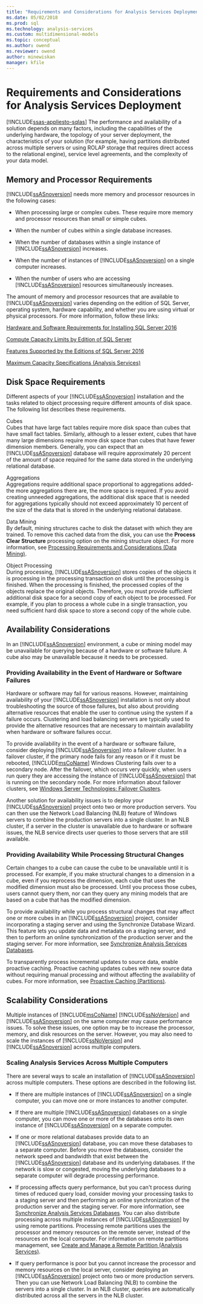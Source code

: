 ```yaml
---
title: "Requirements and Considerations for Analysis Services Deployment | Microsoft Docs"
ms.date: 05/02/2018
ms.prod: sql
ms.technology: analysis-services
ms.custom: multidimensional-models
ms.topic: conceptual
ms.author: owend
ms.reviewer: owend
author: minewiskan
manager: kfile
---
```

# Requirements and Considerations for Analysis Services Deployment
[!INCLUDE[ssas-appliesto-sqlas](../../includes/ssas-appliesto-sqlas.md)]
  The performance and availability of a solution depends on many factors, including the capabilities of the underlying hardware, the topology of your server deployment, the characteristics of your solution (for example, having partitions distributed across multiple servers or using ROLAP storage that requires direct access to the relational engine), service level agreements, and the complexity of your data model.  
  
## Memory and Processor Requirements  
 [!INCLUDE[ssASnoversion](../../includes/ssasnoversion-md.md)] needs more memory and processor resources in the following cases:  
  
-   When processing large or complex cubes. These require more memory and processor resources than small or simple cubes.  
  
-   When the number of cubes within a single database increases.  
  
-   When the number of databases within a single instance of [!INCLUDE[ssASnoversion](../../includes/ssasnoversion-md.md)] increases.  
  
-   When the number of instances of [!INCLUDE[ssASnoversion](../../includes/ssasnoversion-md.md)] on a single computer increases.  
  
-   When the number of users who are accessing [!INCLUDE[ssASnoversion](../../includes/ssasnoversion-md.md)] resources simultaneously increases.  
  
 The amount of memory and processor resources that are available to [!INCLUDE[ssASnoversion](../../includes/ssasnoversion-md.md)] varies depending on the edition of SQL Server, operating system, hardware capability, and whether you are using virtual or physical processors. For more information, follow these links:  
  
 [Hardware and Software Requirements for Installing SQL Server 2016](../../sql-server/install/hardware-and-software-requirements-for-installing-sql-server.md)  
  
 [Compute Capacity Limits by Edition of SQL Server](../../sql-server/compute-capacity-limits-by-edition-of-sql-server.md)  
  
 [Features Supported by the Editions of SQL Server 2016](../../analysis-services/analysis-services-features-supported-by-the-editions-of-sql-server-2016.md)  
  
 [Maximum Capacity Specifications &#40;Analysis Services&#41;](../../analysis-services/multidimensional-models/olap-physical/maximum-capacity-specifications-analysis-services.md)  
  
## Disk Space Requirements  
 Different aspects of your [!INCLUDE[ssASnoversion](../../includes/ssasnoversion-md.md)] installation and the tasks related to object processing require different amounts of disk space. The following list describes these requirements.  
  
 Cubes  
 Cubes that have large fact tables require more disk space than cubes that have small fact tables. Similarly, although to a lesser extent, cubes that have many large dimensions require more disk space than cubes that have fewer dimension members. Generally, you can expect that an [!INCLUDE[ssASnoversion](../../includes/ssasnoversion-md.md)] database will require approximately 20 percent of the amount of space required for the same data stored in the underlying relational database.  
  
 Aggregations  
 Aggregations require additional space proportional to aggregations added-the more aggregations there are, the more space is required. If you avoid creating unneeded aggregations, the additional disk space that is needed for aggregations typically should not exceed approximately 10 percent of the size of the data that is stored in the underlying relational database.  
  
 Data Mining  
 By default, mining structures cache to disk the dataset with which they are trained. To remove this cached data from the disk, you can use the **Process Clear Structure** processing option on the mining structure object. For more information, see [Processing Requirements and Considerations &#40;Data Mining&#41;](../../analysis-services/data-mining/processing-requirements-and-considerations-data-mining.md).  
  
 Object Processing  
 During processing, [!INCLUDE[ssASnoversion](../../includes/ssasnoversion-md.md)] stores copies of the objects it is processing in the processing transaction on disk until the processing is finished. When the processing is finished, the processed copies of the objects replace the original objects. Therefore, you must provide sufficient additional disk space for a second copy of each object to be processed. For example, if you plan to process a whole cube in a single transaction, you need sufficient hard disk space to store a second copy of the whole cube.  
  
##  <a name="BKMK_Availability"></a> Availability Considerations  
 In an [!INCLUDE[ssASnoversion](../../includes/ssasnoversion-md.md)] environment, a cube or mining model may be unavailable for querying because of a hardware or software failure. A cube also may be unavailable because it needs to be processed.  
  
### Providing Availability in the Event of Hardware or Software Failures  
 Hardware or software may fail for various reasons. However, maintaining availability of your [!INCLUDE[ssASnoversion](../../includes/ssasnoversion-md.md)] installation is not only about troubleshooting the source of those failures, but also about providing alternative resources that enable the user to continue using the system if a failure occurs. Clustering and load balancing servers are typically used to provide the alternative resources that are necessary to maintain availability when hardware or software failures occur.  
  
 To provide availability in the event of a hardware or software failure, consider deploying [!INCLUDE[ssASnoversion](../../includes/ssasnoversion-md.md)] into a failover cluster. In a failover cluster, if the primary node fails for any reason or if it must be rebooted, [!INCLUDE[msCoName](../../includes/msconame-md.md)] Windows Clustering fails over to a secondary node. After the failover, which occurs very quickly, when users run query they are accessing the instance of [!INCLUDE[ssASnoversion](../../includes/ssasnoversion-md.md)] that is running on the secondary node. For more information about failover clusters, see [Windows Server Technologies:  Failover Clusters](http://technet.microsoft.com/library/cc732488\(v=WS.10\).aspx).  
  
 Another solution for availability issues is to deploy your [!INCLUDE[ssASnoversion](../../includes/ssasnoversion-md.md)] project onto two or more production servers. You can then use the Network Load Balancing (NLB) feature of Windows servers to combine the production servers into a single cluster. In an NLB cluster, if a server in the cluster is unavailable due to hardware or software issues, the NLB service directs user queries to those servers that are still available.  
  
### Providing Availability While Processing Structural Changes  
 Certain changes to a cube can cause the cube to be unavailable until it is processed. For example, if you make structural changes to a dimension in a cube, even if you reprocess the dimension, each cube that uses the modified dimension must also be processed. Until you process those cubes, users cannot query them, nor can they query any mining models that are based on a cube that has the modified dimension.  
  
 To provide availability while you process structural changes that may affect one or more cubes in an [!INCLUDE[ssASnoversion](../../includes/ssasnoversion-md.md)] project, consider incorporating a staging server and using the Synchronize Database Wizard. This feature lets you update data and metadata on a staging server, and then to perform an online synchronization of the production server and the staging server. For more information, see [Synchronize Analysis Services Databases](../../analysis-services/multidimensional-models/synchronize-analysis-services-databases.md).  
  
 To transparently process incremental updates to source data, enable proactive caching. Proactive caching updates cubes with new source data without requiring manual processing and without affecting the availability of cubes. For more information, see [Proactive Caching &#40;Partitions&#41;](../../analysis-services/multidimensional-models-olap-logical-cube-objects/partitions-proactive-caching.md).  
  
##  <a name="BKMK_Scalability"></a> Scalability Considerations  
 Multiple instances of [!INCLUDE[msCoName](../../includes/msconame-md.md)] [!INCLUDE[ssNoVersion](../../includes/ssnoversion-md.md)] and [!INCLUDE[ssASnoversion](../../includes/ssasnoversion-md.md)] on the same computer may cause performance issues. To solve these issues, one option may be to increase the processor, memory, and disk resources on the server. However, you may also need to scale the instances of [!INCLUDE[ssNoVersion](../../includes/ssnoversion-md.md)] and [!INCLUDE[ssASnoversion](../../includes/ssasnoversion-md.md)] across multiple computers.  
  
### Scaling Analysis Services Across Multiple Computers  
 There are several ways to scale an installation of [!INCLUDE[ssASnoversion](../../includes/ssasnoversion-md.md)] across multiple computers. These options are described in the following list.  
  
-   If there are multiple instances of [!INCLUDE[ssASnoversion](../../includes/ssasnoversion-md.md)] on a single computer, you can move one or more instances to another computer.  
  
-   If there are multiple [!INCLUDE[ssASnoversion](../../includes/ssasnoversion-md.md)] databases on a single computer, you can move one or more of the databases onto its own instance of [!INCLUDE[ssASnoversion](../../includes/ssasnoversion-md.md)] on a separate computer.  
  
-   If one or more relational databases provide data to an [!INCLUDE[ssASnoversion](../../includes/ssasnoversion-md.md)] database, you can move these databases to a separate computer. Before you move the databases, consider the network speed and bandwidth that exist between the [!INCLUDE[ssASnoversion](../../includes/ssasnoversion-md.md)] database and its underlying databases. If the network is slow or congested, moving the underlying databases to a separate computer will degrade processing performance.  
  
-   If processing affects query performance, but you can't process during times of reduced query load, consider moving your processing tasks to a staging server and then performing an online synchronization of the production server and the staging server. For more information, see [Synchronize Analysis Services Databases](../../analysis-services/multidimensional-models/synchronize-analysis-services-databases.md). You can also distribute processing across multiple instances of [!INCLUDE[ssASnoversion](../../includes/ssasnoversion-md.md)] by using remote partitions. Processing remote partitions uses the processor and memory resources on the remote server, instead of the resources on the local computer. For information on remote partitions management, see [Create and Manage a Remote Partition &#40;Analysis Services&#41;](../../analysis-services/multidimensional-models/create-and-manage-a-remote-partition-analysis-services.md).  
  
-   If query performance is poor but you cannot increase the processor and memory resources on the local server, consider deploying an [!INCLUDE[ssASnoversion](../../includes/ssasnoversion-md.md)] project onto two or more production servers. Then you can use Network Load Balancing (NLB) to combine the servers into a single cluster. In an NLB cluster, queries are automatically distributed across all the servers in the NLB cluster.  
  
  
